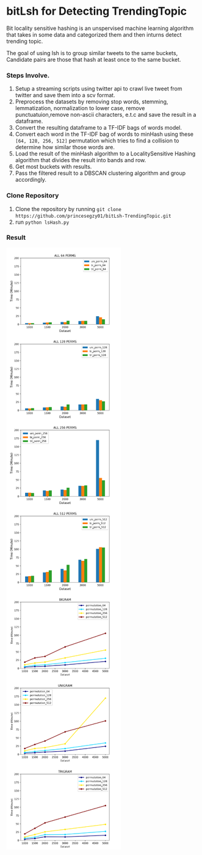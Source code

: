 # bitLsh for Detecting TrendingTopic
Bit locality sensitive hashing is an unspervised machine learning algorithm that takes in some data and categorized them and then inturns detect trending topic.

The goal of using lsh is to group similar tweets to the same buckets, Candidate pairs are those that hash at least once to the same bucket.

### Steps Involve.
1. Setup a streaming scripts using twitter api to crawl live tweet from twitter and save them into a scv format.
2. Preprocess the datasets by removing stop words, stemming, lemmatization, normalization to lower case, remove punctuatuion,remove non-ascii characters, e.t.c and save the result in a dataframe.
3. Convert the resulting dataframe to a TF-IDF bags of words model.
4. Convert each word in the TF-IDF bag of words to minHash using these `[64, 128, 256, 512]` permutation which tries to find a collision to determine how similar those words are.
5. Load the result of the minHash algorithm to a LocalitySensitive Hashing algorithm that divides the result into bands and row.
6. Get most buckets with results.
7. Pass the filtered result to a DBSCAN clustering algorithm and group accordingly.

### Clone Repository
1. Clone the repository by running `git clone https://github.com/princesegzy01/bitLsh-TrendingTopic.git`
2. run `python lsHash.py`

### Result
<img src="result/all_64_perms.png"
     width="300"
     style="float: left; margin-right: 0px;"/>
     
<img src="result/all_128_perms.png"
     width="300"
     style="float: left; margin-right: 0px;"/>
     
<img src="result/all_256_perms.png"
     width="300"
     style="float: left; margin-right: 0px;"/>
     
<img src="result/all_512_perms.png"
     width="300"
     style="float: left; margin-right: 0px;"/>
     
<img src="result/bigram.png"
     width="300"
     style="float: left; margin-right: 0px;"/>
     
<img src="result/unigram.png"
     width="300"
     style="float: left; margin-right: 0px;"/>  
      
<img src="result/trigram.png"
     width="300"
     style="float: left; margin-right: 0px;"/>    